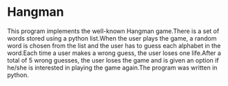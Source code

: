 # Hangman

This program implements the well-known Hangman game.There is a set of words stored using a python list.When the user plays the game, a random word is chosen from the list and the user has to guess each alphabet in the word.Each time a user makes a wrong guess, the user loses one life.After a total of 5 wrong guesses, the user loses the game and is given an option if he/she is interested in playing the game again.The program was written in python.
